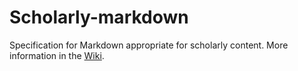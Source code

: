 Scholarly-markdown
==================

Specification for Markdown appropriate for scholarly content. More information in the [Wiki](Home).



